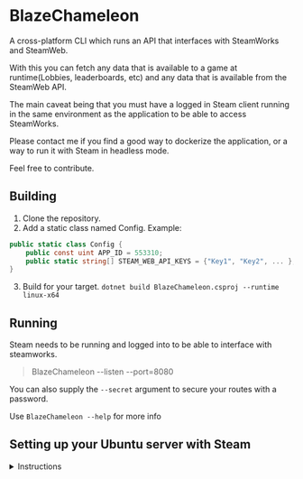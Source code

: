 # BlazeChameleon
A cross-platform CLI which runs an API that interfaces with SteamWorks and SteamWeb. 

With this you can fetch any data that is available to a game at runtime(Lobbies, leaderboards, etc) and any data that is available from the SteamWeb API.

The main caveat being that you must have a logged in Steam client running in the same environment as the application to be able to access SteamWorks.

Please contact me if you find a good way to dockerize the application, or a way to run it with Steam in headless mode.


Feel free to contribute.

## Building
1. Clone the repository.
2. Add a static class named Config. Example:
```csharp
public static class Config {
    public const uint APP_ID = 553310; 
    public static string[] STEAM_WEB_API_KEYS = {"Key1", "Key2", ... };
}
```
3. Build for your target.
``dotnet build BlazeChameleon.csproj --runtime linux-x64``


## Running
Steam needs to be running and logged into to be able to interface with steamworks.
> BlazeChameleon --listen --port=8080

You can also supply the ``--secret`` argument to secure your routes with a password.

Use ``BlazeChameleon --help`` for more info


## Setting up your Ubuntu server with Steam
<details>
    <summary>Instructions</summary>
    Applies to Ubuntu 20.04
    I got this working on a Contabo VPS.

    Create a sudo user and switch to it
    ```
    adduser gentle
    usermod -aG sudo gentle
    su gentle
    ```

    Install xfce4
    ```
    sudo apt update
    sudo apt install xfce4 xfce4-goodies
    ```
    - Select lightdm as your manager during the installation

    Install tigervnc standalone and autocutsel for clipboard support
    ```
    sudo apt install tigervnc-standalone-server autocutsel
    ```

    Set a VNC password
    ```
    vncpasswd
    ```

    Configure TigerVNC
    ```
    nano ~/.vnc/xstartup
    ```
    - Paste this to your xstartup
    ```
    #!/bin/sh
    unset SESSION_MANAGER
    unset DBUS_SESSION_BUS_ADDRESS
    autocutsel -fork
    exec startxfce4 
    ```

    Make the startup file executable
    ```
    chmod u+x ~/.vnc/xstartup
    ```

    Create an additional file for any additional TigerVNC configuration
    ```
    geometry=1920x1080
    dpi=96
    ```

    Start and stop your VNC server
    ```
    vncserver
    vncserver -list
    vncserver -kill :1
    ```

    Create a service to autostart VNC on boot
    ```
    sudo nano /etc/systemd/system/vncserver@.service
    ```
    Paste and modify
    ```
    [Unit]
    Description=Remote desktop service (VNC)
    After=syslog.target network.target

    [Service]
    Type=simple
    User=gentle
    PAMName=login
    PIDFile=/home/%u/.vnc/%H%i.pid
    ExecStartPre=/bin/sh -c '/usr/bin/vncserver -kill :%i > /dev/null 2>&1 || :'
    ExecStart=/usr/bin/vncserver :%i -localhost no -geometry 1920x1080 -alwaysshared -fg
    ExecStop=/usr/bin/vncserver -kill :%i

    [Install]
    WantedBy=multi-user.target
    ```

    Enable the service
    ```
    sudo systemctl daemon-reload
    sudo systemctl enable vncserver@1.service
    sudo systemctl start vncserver@1.service
    sudo systemctl status vncserver@1.service
    ```

    Reboot and try connecting to your VNC server
    ```
    sudo reboot
    ```

    Once connected check if your xserver is configured correctly
    ```
    glxinfo -B
    ```
    If this outputs an error, try reinstalling from 0 or try another VNC server

    Time to install steam
    ```
    wget -O ~/steam.deb http://media.steampowered.com/client/installer/steam.deb
    sudo dpkg --install steam.deb
    sudo apt install wget gdebi-core libgl1-mesa-glx:i386
    ```

    Run steam
    ```
    steam
    ```

And hopefully you have a working VNC server running steam!
</details>